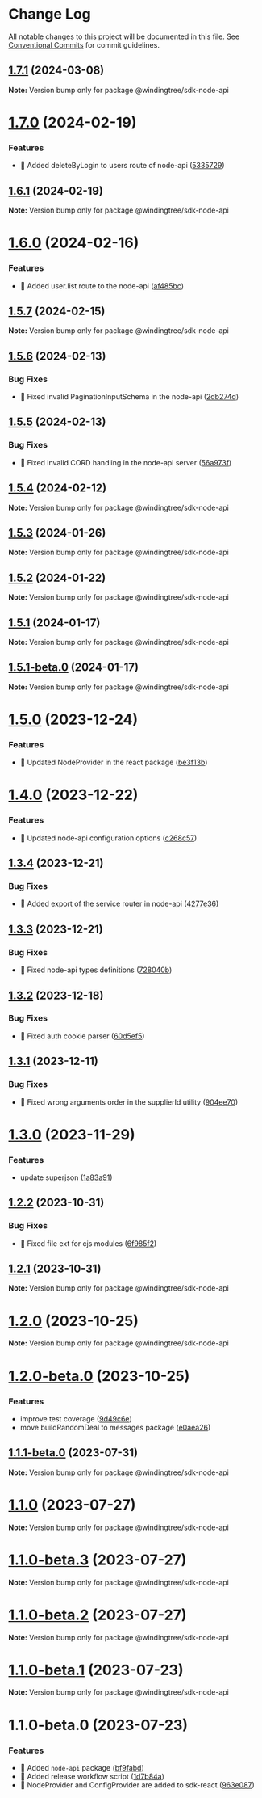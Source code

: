 # Change Log

All notable changes to this project will be documented in this file.
See [Conventional Commits](https://conventionalcommits.org) for commit guidelines.

## [1.7.1](https://github.com/windingtree/sdk/compare/@windingtree/sdk-node-api@1.7.0...@windingtree/sdk-node-api@1.7.1) (2024-03-08)

**Note:** Version bump only for package @windingtree/sdk-node-api

# [1.7.0](https://github.com/windingtree/sdk/compare/@windingtree/sdk-node-api@1.6.1...@windingtree/sdk-node-api@1.7.0) (2024-02-19)

### Features

- 🎸 Added deleteByLogin to users route of node-api ([5335729](https://github.com/windingtree/sdk/commit/53357296c67ffbf85d1413cd4634c09e79e64206))

## [1.6.1](https://github.com/windingtree/sdk/compare/@windingtree/sdk-node-api@1.6.0...@windingtree/sdk-node-api@1.6.1) (2024-02-19)

**Note:** Version bump only for package @windingtree/sdk-node-api

# [1.6.0](https://github.com/windingtree/sdk/compare/@windingtree/sdk-node-api@1.5.7...@windingtree/sdk-node-api@1.6.0) (2024-02-16)

### Features

- 🎸 Added user.list route to the node-api ([af485bc](https://github.com/windingtree/sdk/commit/af485bc1b18e5d7518a2867d1d22f6f9a2991780))

## [1.5.7](https://github.com/windingtree/sdk/compare/@windingtree/sdk-node-api@1.5.6...@windingtree/sdk-node-api@1.5.7) (2024-02-15)

**Note:** Version bump only for package @windingtree/sdk-node-api

## [1.5.6](https://github.com/windingtree/sdk/compare/@windingtree/sdk-node-api@1.5.5...@windingtree/sdk-node-api@1.5.6) (2024-02-13)

### Bug Fixes

- 🐛 Fixed invalid PaginationInputSchema in the node-api ([2db274d](https://github.com/windingtree/sdk/commit/2db274d824a42e58522fdd8787a76d3561bb701e))

## [1.5.5](https://github.com/windingtree/sdk/compare/@windingtree/sdk-node-api@1.5.4...@windingtree/sdk-node-api@1.5.5) (2024-02-13)

### Bug Fixes

- 🐛 Fixed invalid CORD handling in the node-api server ([56a973f](https://github.com/windingtree/sdk/commit/56a973f2fbc647d94e130d028d5081f5237a66fe))

## [1.5.4](https://github.com/windingtree/sdk/compare/@windingtree/sdk-node-api@1.5.3...@windingtree/sdk-node-api@1.5.4) (2024-02-12)

**Note:** Version bump only for package @windingtree/sdk-node-api

## [1.5.3](https://github.com/windingtree/sdk/compare/@windingtree/sdk-node-api@1.5.2...@windingtree/sdk-node-api@1.5.3) (2024-01-26)

**Note:** Version bump only for package @windingtree/sdk-node-api

## [1.5.2](https://github.com/windingtree/sdk/compare/@windingtree/sdk-node-api@1.5.1...@windingtree/sdk-node-api@1.5.2) (2024-01-22)

**Note:** Version bump only for package @windingtree/sdk-node-api

## [1.5.1](https://github.com/windingtree/sdk/compare/@windingtree/sdk-node-api@1.5.1-beta.0...@windingtree/sdk-node-api@1.5.1) (2024-01-17)

**Note:** Version bump only for package @windingtree/sdk-node-api

## [1.5.1-beta.0](https://github.com/windingtree/sdk/compare/@windingtree/sdk-node-api@1.5.0...@windingtree/sdk-node-api@1.5.1-beta.0) (2024-01-17)

**Note:** Version bump only for package @windingtree/sdk-node-api

# [1.5.0](https://github.com/windingtree/sdk/compare/@windingtree/sdk-node-api@1.4.0...@windingtree/sdk-node-api@1.5.0) (2023-12-24)

### Features

- 🎸 Updated NodeProvider in the react package ([be3f13b](https://github.com/windingtree/sdk/commit/be3f13b34a7323de9f0f9b5d08191e8221feeba2))

# [1.4.0](https://github.com/windingtree/sdk/compare/@windingtree/sdk-node-api@1.3.4...@windingtree/sdk-node-api@1.4.0) (2023-12-22)

### Features

- 🎸 Updated node-api configuration options ([c268c57](https://github.com/windingtree/sdk/commit/c268c57a1624a3a19d46c6693ae0cd5389505a63))

## [1.3.4](https://github.com/windingtree/sdk/compare/@windingtree/sdk-node-api@1.3.3...@windingtree/sdk-node-api@1.3.4) (2023-12-21)

### Bug Fixes

- 🐛 Added export of the service router in node-api ([4277e36](https://github.com/windingtree/sdk/commit/4277e3649ae1a22c062d934496c733a3244c0497))

## [1.3.3](https://github.com/windingtree/sdk/compare/@windingtree/sdk-node-api@1.3.2...@windingtree/sdk-node-api@1.3.3) (2023-12-21)

### Bug Fixes

- 🐛 Fixed node-api types definitions ([728040b](https://github.com/windingtree/sdk/commit/728040be50b959478c9826ce3848003ba9d8a48b))

## [1.3.2](https://github.com/windingtree/sdk/compare/@windingtree/sdk-node-api@1.3.1...@windingtree/sdk-node-api@1.3.2) (2023-12-18)

### Bug Fixes

- 🐛 Fixed auth cookie parser ([60d5ef5](https://github.com/windingtree/sdk/commit/60d5ef5f2a3c51fd34404fd800e416f1c6b16648))

## [1.3.1](https://github.com/windingtree/sdk/compare/@windingtree/sdk-node-api@1.3.0...@windingtree/sdk-node-api@1.3.1) (2023-12-11)

### Bug Fixes

- 🐛 Fixed wrong arguments order in the supplierId utility ([904ee70](https://github.com/windingtree/sdk/commit/904ee70f7e906b68ae01f86de7d08d956fbf7688))

# [1.3.0](https://github.com/windingtree/sdk/compare/@windingtree/sdk-node-api@1.2.2...@windingtree/sdk-node-api@1.3.0) (2023-11-29)

### Features

- update superjson ([1a83a91](https://github.com/windingtree/sdk/commit/1a83a91e8467c6cddbb15c67d08cbe30fb6d9633))

## [1.2.2](https://github.com/windingtree/sdk/compare/@windingtree/sdk-node-api@1.2.1...@windingtree/sdk-node-api@1.2.2) (2023-10-31)

### Bug Fixes

- 🐛 Fixed file ext for cjs modules ([6f985f2](https://github.com/windingtree/sdk/commit/6f985f2a6b076abdf145176d5036fe89267f2c5a))

## [1.2.1](https://github.com/windingtree/sdk/compare/@windingtree/sdk-node-api@1.2.0...@windingtree/sdk-node-api@1.2.1) (2023-10-31)

**Note:** Version bump only for package @windingtree/sdk-node-api

# [1.2.0](https://github.com/windingtree/sdk/compare/@windingtree/sdk-node-api@1.2.0-beta.0...@windingtree/sdk-node-api@1.2.0) (2023-10-25)

**Note:** Version bump only for package @windingtree/sdk-node-api

# [1.2.0-beta.0](https://github.com/windingtree/sdk/compare/@windingtree/sdk-node-api@1.1.1-beta.0...@windingtree/sdk-node-api@1.2.0-beta.0) (2023-10-25)

### Features

- improve test coverage ([9d49c6e](https://github.com/windingtree/sdk/commit/9d49c6e2e172cce2c6eb320a3f0e4b097d8e83a8))
- move buildRandomDeal to messages package ([e0aea26](https://github.com/windingtree/sdk/commit/e0aea265f62cd5ca91b259c6f683a596ceb3ddd4))

## [1.1.1-beta.0](https://github.com/windingtree/sdk/compare/@windingtree/sdk-node-api@1.1.0...@windingtree/sdk-node-api@1.1.1-beta.0) (2023-07-31)

**Note:** Version bump only for package @windingtree/sdk-node-api

# [1.1.0](https://github.com/windingtree/sdk/compare/@windingtree/sdk-node-api@1.1.0-beta.3...@windingtree/sdk-node-api@1.1.0) (2023-07-27)

**Note:** Version bump only for package @windingtree/sdk-node-api

# [1.1.0-beta.3](https://github.com/windingtree/sdk/compare/@windingtree/sdk-node-api@1.1.0-beta.2...@windingtree/sdk-node-api@1.1.0-beta.3) (2023-07-27)

**Note:** Version bump only for package @windingtree/sdk-node-api

# [1.1.0-beta.2](https://github.com/windingtree/sdk/compare/@windingtree/sdk-node-api@1.1.0-beta.1...@windingtree/sdk-node-api@1.1.0-beta.2) (2023-07-27)

**Note:** Version bump only for package @windingtree/sdk-node-api

# [1.1.0-beta.1](https://github.com/windingtree/sdk/compare/@windingtree/sdk-node-api@1.1.0-beta.0...@windingtree/sdk-node-api@1.1.0-beta.1) (2023-07-23)

**Note:** Version bump only for package @windingtree/sdk-node-api

# 1.1.0-beta.0 (2023-07-23)

### Features

- 🎸 Added `node-api` package ([bf9fabd](https://github.com/windingtree/sdk/commit/bf9fabdd9a1476c087c8308c2d46d2bfce6253d1))
- 🎸 Added release workflow script ([1d7b84a](https://github.com/windingtree/sdk/commit/1d7b84a3623848c449522c0bb2af2c5f114c8a0a))
- 🎸 NodeProvider and ConfigProvider are added to sdk-react ([963e087](https://github.com/windingtree/sdk/commit/963e0876dacd11c28610d31471fa0686634fc416))
